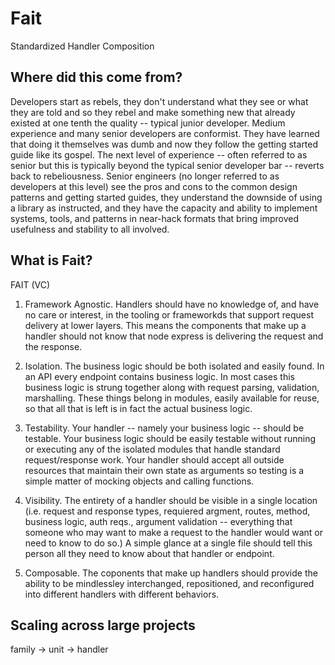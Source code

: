 
# Fait
Standardized Handler Composition

## Where did this come from?
Developers start as rebels, they don't understand what they see or what they are told and so they rebel and make something new that already existed at one tenth the quality -- typical junior developer. Medium experience and many senior developers are conformist. They have learned that doing it themselves was dumb and now they follow the getting started guide like its gospel. The next level of experience -- often referred to as senior but this is typically beyond the typical senior developer bar -- reverts back to rebeliousness. Senior engineers (no longer referred to as developers at this level) see the pros and cons to the common design patterns and getting started guides, they understand the downside of using a library as instructed, and they have the capacity and ability to implement systems, tools, and patterns in near-hack formats that bring improved usefulness and stability to all involved.

## What is Fait?

FAIT (VC)

1. Framework Agnostic. Handlers should have no knowledge of, and have no care or interest, in the tooling or frameworkds that support request delivery at lower layers. This means the components that make up a handler should not know that node express is delivering the request and the response.

2. Isolation. The business logic should be both isolated and easily found. In an API every endpoint contains business logic. In most cases this business logic is strung together along with request parsing, validation, marshalling. These things belong in modules, easily available for reuse, so that all that is left is in fact the actual business logic.

3. Testability. Your handler -- namely your business logic -- should be testable. Your business logic should be easily testable without running or executing any of the isolated modules that handle standard request/response work. Your handler should accept all outside resources that maintain their own state as arguments so testing is a simple matter of mocking objects and calling functions.

4. Visibility. The entirety of a handler should be visible in a single location (i.e. request and response types, requiered argment, routes, method, business logic, auth reqs., argument validation -- everything that someone who may want to make a request to the handler would want or need to know to do so.) A simple glance at a single file should tell this person all they need to know about that handler or endpoint.

5. Composable. The coponents that make up handlers should provide the ability to be mindlessley interchanged, repositioned, and reconfigured into different handlers with different behaviors.


## Scaling across large projects

family -> unit -> handler